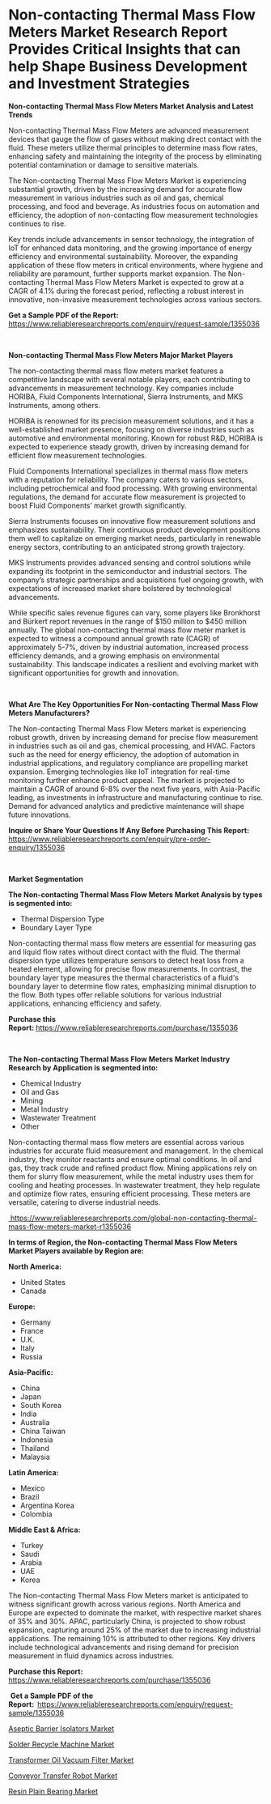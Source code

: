 <p><h1>Non-contacting Thermal Mass Flow Meters Market Research Report Provides Critical Insights that can help Shape Business Development and Investment Strategies</h1></p><p><strong>Non-contacting Thermal Mass Flow Meters Market Analysis and Latest Trends</strong></p>
<p><p>Non-contacting Thermal Mass Flow Meters are advanced measurement devices that gauge the flow of gases without making direct contact with the fluid. These meters utilize thermal principles to determine mass flow rates, enhancing safety and maintaining the integrity of the process by eliminating potential contamination or damage to sensitive materials. </p><p>The Non-contacting Thermal Mass Flow Meters Market is experiencing substantial growth, driven by the increasing demand for accurate flow measurement in various industries such as oil and gas, chemical processing, and food and beverage. As industries focus on automation and efficiency, the adoption of non-contacting flow measurement technologies continues to rise.</p><p>Key trends include advancements in sensor technology, the integration of IoT for enhanced data monitoring, and the growing importance of energy efficiency and environmental sustainability. Moreover, the expanding application of these flow meters in critical environments, where hygiene and reliability are paramount, further supports market expansion. The Non-contacting Thermal Mass Flow Meters Market is expected to grow at a CAGR of 4.1% during the forecast period, reflecting a robust interest in innovative, non-invasive measurement technologies across various sectors.</p></p>
<p><strong>Get a Sample PDF of the Report:&nbsp;</strong> <a href="https://www.reliableresearchreports.com/enquiry/request-sample/1355036?utm_campaign=83&utm_medium=2&utm_source=Github&utm_content=ia&utm_term=01032025&utm_id=non-contacting-thermal-mass-flow-meters">https://www.reliableresearchreports.com/enquiry/request-sample/1355036</a></p>
<p>&nbsp;</p>
<p><strong>Non-contacting Thermal Mass Flow Meters Major Market Players</strong></p>
<p><p>The non-contacting thermal mass flow meters market features a competitive landscape with several notable players, each contributing to advancements in measurement technology. Key companies include HORIBA, Fluid Components International, Sierra Instruments, and MKS Instruments, among others.</p><p>HORIBA is renowned for its precision measurement solutions, and it has a well-established market presence, focusing on diverse industries such as automotive and environmental monitoring. Known for robust R&D, HORIBA is expected to experience steady growth, driven by increasing demand for efficient flow measurement technologies.</p><p>Fluid Components International specializes in thermal mass flow meters with a reputation for reliability. The company caters to various sectors, including petrochemical and food processing. With growing environmental regulations, the demand for accurate flow measurement is projected to boost Fluid Components’ market growth significantly.</p><p>Sierra Instruments focuses on innovative flow measurement solutions and emphasizes sustainability. Their continuous product development positions them well to capitalize on emerging market needs, particularly in renewable energy sectors, contributing to an anticipated strong growth trajectory.</p><p>MKS Instruments provides advanced sensing and control solutions while expanding its footprint in the semiconductor and industrial sectors. The company’s strategic partnerships and acquisitions fuel ongoing growth, with expectations of increased market share bolstered by technological advancements.</p><p>While specific sales revenue figures can vary, some players like Bronkhorst and Bürkert report revenues in the range of $150 million to $450 million annually. The global non-contacting thermal mass flow meter market is expected to witness a compound annual growth rate (CAGR) of approximately 5-7%, driven by industrial automation, increased process efficiency demands, and a growing emphasis on environmental sustainability. This landscape indicates a resilient and evolving market with significant opportunities for growth and innovation.</p></p>
<p>&nbsp;</p>
<p><strong>What Are The Key Opportunities For Non-contacting Thermal Mass Flow Meters Manufacturers?</strong></p>
<p><p>The Non-contacting Thermal Mass Flow Meters market is experiencing robust growth, driven by increasing demand for precise flow measurement in industries such as oil and gas, chemical processing, and HVAC. Factors such as the need for energy efficiency, the adoption of automation in industrial applications, and regulatory compliance are propelling market expansion. Emerging technologies like IoT integration for real-time monitoring further enhance product appeal. The market is projected to maintain a CAGR of around 6-8% over the next five years, with Asia-Pacific leading, as investments in infrastructure and manufacturing continue to rise. Demand for advanced analytics and predictive maintenance will shape future innovations.</p></p>
<p><strong>Inquire or Share Your Questions If Any Before Purchasing This Report:</strong> <a href="https://www.reliableresearchreports.com/enquiry/pre-order-enquiry/1355036?utm_campaign=83&utm_medium=2&utm_source=Github&utm_content=ia&utm_term=01032025&utm_id=non-contacting-thermal-mass-flow-meters">https://www.reliableresearchreports.com/enquiry/pre-order-enquiry/1355036</a></p>
<p>&nbsp;</p>
<p><strong>Market Segmentation</strong></p>
<p><strong>The Non-contacting Thermal Mass Flow Meters Market Analysis by types is segmented into:</strong></p>
<p><ul><li>Thermal Dispersion Type</li><li>Boundary Layer Type</li></ul></p>
<p><p>Non-contacting thermal mass flow meters are essential for measuring gas and liquid flow rates without direct contact with the fluid. The thermal dispersion type utilizes temperature sensors to detect heat loss from a heated element, allowing for precise flow measurements. In contrast, the boundary layer type measures the thermal characteristics of a fluid's boundary layer to determine flow rates, emphasizing minimal disruption to the flow. Both types offer reliable solutions for various industrial applications, enhancing efficiency and safety.</p></p>
<p><strong>Purchase this Report:&nbsp;</strong><a href="https://www.reliableresearchreports.com/purchase/1355036?utm_campaign=83&utm_medium=2&utm_source=Github&utm_content=ia&utm_term=01032025&utm_id=non-contacting-thermal-mass-flow-meters">https://www.reliableresearchreports.com/purchase/1355036</a></p>
<p>&nbsp;</p>
<p><strong>The Non-contacting Thermal Mass Flow Meters Market Industry Research by Application is segmented into:</strong></p>
<p><ul><li>Chemical Industry</li><li>Oil and Gas</li><li>Mining</li><li>Metal Industry</li><li>Wastewater Treatment</li><li>Other</li></ul></p>
<p><p>Non-contacting thermal mass flow meters are essential across various industries for accurate fluid measurement and management. In the chemical industry, they monitor reactants and ensure optimal conditions. In oil and gas, they track crude and refined product flow. Mining applications rely on them for slurry flow measurement, while the metal industry uses them for cooling and heating processes. In wastewater treatment, they help regulate and optimize flow rates, ensuring efficient processing. These meters are versatile, catering to diverse industrial needs.</p></p>
<p><a href="https://www.reliableresearchreports.com/global-non-contacting-thermal-mass-flow-meters-market-r1355036?utm_campaign=83&utm_medium=2&utm_source=Github&utm_content=ia&utm_term=01032025&utm_id=non-contacting-thermal-mass-flow-meters">&nbsp;https://www.reliableresearchreports.com/global-non-contacting-thermal-mass-flow-meters-market-r1355036</a></p>
<p><strong>In terms of Region, the Non-contacting Thermal Mass Flow Meters Market Players available by Region are:</strong></p>
<p>
    <p> <strong> North America: </strong>
        <ul>
            <li>United States</li>
            <li>Canada</li>
        </ul>
        </p> 
    <p> <strong> Europe: </strong>
        <ul>
            <li>Germany</li>
            <li>France</li>
            <li>U.K.</li>
            <li>Italy</li>
            <li>Russia</li>
        </ul>
        </p> 
    <p> <strong> Asia-Pacific: </strong>
        <ul>
            <li>China</li>
            <li>Japan</li>
            <li>South Korea</li>
            <li>India</li>
            <li>Australia</li>
            <li>China Taiwan</li>
            <li>Indonesia</li>
            <li>Thailand</li>
            <li>Malaysia</li>
        </ul>
        </p> 
    <p> <strong> Latin America: </strong>
        <ul>
            <li>Mexico</li>
            <li>Brazil</li>
            <li>Argentina Korea</li>
            <li>Colombia</li>
        </ul>
        </p> 
    <p> <strong> Middle East & Africa: </strong>
        <ul>
            <li>Turkey</li>
            <li>Saudi</li>
            <li>Arabia</li>
            <li>UAE</li>
            <li>Korea</li>
        </ul>
    </p>
    </p>
<p><p>The Non-contacting Thermal Mass Flow Meters market is anticipated to witness significant growth across various regions. North America and Europe are expected to dominate the market, with respective market shares of 35% and 30%. APAC, particularly China, is projected to show robust expansion, capturing around 25% of the market due to increasing industrial applications. The remaining 10% is attributed to other regions. Key drivers include technological advancements and rising demand for precision measurement in fluid dynamics across industries.</p></p>
<p><strong>Purchase this Report: </strong><a href="https://www.reliableresearchreports.com/purchase/1355036?utm_campaign=83&utm_medium=2&utm_source=Github&utm_content=ia&utm_term=01032025&utm_id=non-contacting-thermal-mass-flow-meters">https://www.reliableresearchreports.com/purchase/1355036</a></p>
<p>&nbsp;<strong>Get a Sample PDF of the Report:&nbsp;&nbsp;</strong><a href="https://www.reliableresearchreports.com/enquiry/request-sample/1355036?utm_campaign=83&utm_medium=2&utm_source=Github&utm_content=ia&utm_term=01032025&utm_id=non-contacting-thermal-mass-flow-meters">https://www.reliableresearchreports.com/enquiry/request-sample/1355036</a></p>
<p><strong></strong></p>
<p><p><a href="https://github.com/akrachveslov/Market-Research-Report-List-1/blob/main/aseptic-barrier-isolators-market.md?utm_campaign=83&utm_medium=2&utm_source=Github&utm_content=ia&utm_term=01032025&utm_id=non-contacting-thermal-mass-flow-meters">Aseptic Barrier Isolators Market</a></p><p><a href="https://github.com/sungbruington660/Market-Research-Report-List-1/blob/main/solder-recycle-machine-market.md?utm_campaign=83&utm_medium=2&utm_source=Github&utm_content=ia&utm_term=01032025&utm_id=non-contacting-thermal-mass-flow-meters">Solder Recycle Machine Market</a></p><p><a href="https://github.com/adyawafurber1/Market-Research-Report-List-1/blob/main/transformer-oil-vacuum-filter-market.md?utm_campaign=83&utm_medium=2&utm_source=Github&utm_content=ia&utm_term=01032025&utm_id=non-contacting-thermal-mass-flow-meters">Transformer Oil Vacuum Filter Market</a></p><p><a href="https://github.com/maakakhwan/Market-Research-Report-List-1/blob/main/conveyor-transfer-robot-market.md?utm_campaign=83&utm_medium=2&utm_source=Github&utm_content=ia&utm_term=01032025&utm_id=non-contacting-thermal-mass-flow-meters">Conveyor Transfer Robot Market</a></p><p><a href="https://github.com/pimanoruman/Market-Research-Report-List-1/blob/main/resin-plain-bearing-market.md?utm_campaign=83&utm_medium=2&utm_source=Github&utm_content=ia&utm_term=01032025&utm_id=non-contacting-thermal-mass-flow-meters">Resin Plain Bearing Market</a></p></p>